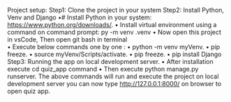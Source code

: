 Project setup:
Step1:
Clone the project in your system 
Step2:
Install Python, Venv and Django 
•#	Install Python in your system: https://www.python.org/downloads/.
•	Install virtual environment using a command on command prompt: py -m venv .venv
•	Now open this project in vsCode, Then open git bash in terminal  
•	Execute below commands one by one :
•	python -m venv myVenv.
•	pip freeze.
•	source myVenv/Scripts/activate.
•	pip freeze.
•	pip install Django
Step3:
Running the app on local development server.
•	After installation execute cd quiz_app command
•	Then execute python manage.py runserver. 
The above commands will run and execute the project on local development server you can now type http://127.0.0.1:8000/  on browser to open quiz app.
